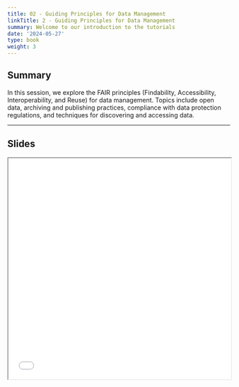 ```yaml
---
title: 02 - Guiding Principles for Data Management
linkTitle: 2 - Guiding Principles for Data Management
summary: Welcome to our introduction to the tutorials
date: '2024-05-27'
type: book
weight: 3
---
```


## Summary

In this session, we explore the FAIR principles (Findability, Accessibility, Interoperability, and Reuse) for data management. Topics include open data, archiving and publishing practices, compliance with data protection regulations, and techniques for discovering and accessing data.

---

## Slides

<iframe src="../xx.pdf#view=fit" width="100%" height="500px">
    </iframe>

<!--
## Courses in this program

{{< list_children >}}

{{< figure src="featured.jpg" >}}

{{< callout note >}}
The parameter $\mu$ is the mean or expectation of the distribution.
$\sigma$ is its standard deviation.
The variance of the distribution is $\sigma^{2}$.
{{< /callout >}}
-->
